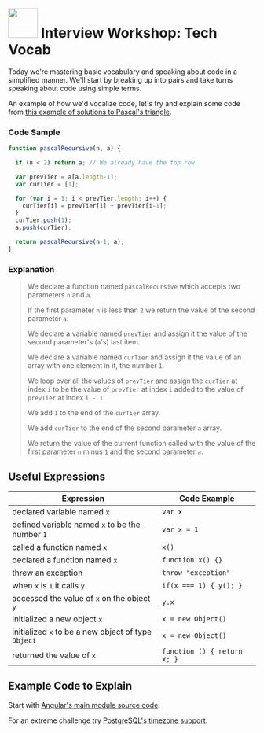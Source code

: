 # <img src="https://cloud.githubusercontent.com/assets/7833470/10899314/63829980-8188-11e5-8cdd-4ded5bcb6e36.png" height="60"> Interview Workshop: Tech Vocab

Today we're mastering basic vocabulary and speaking about code in a simplified manner. We'll start by breaking up into pairs and take turns speaking about code using simple terms.

An example of how we'd vocalize code, let's try and explain some code from <a href="https://gist.github.com/kgates-github/4695492" target="_blank">this example of solutions to Pascal's triangle</a>.


### Code Sample

```js
function pascalRecursive(n, a) {

  if (n < 2) return a; // We already have the top row

  var prevTier = a[a.length-1];
  var curTier = [1];

  for (var i = 1; i < prevTier.length; i++) {
    curTier[i] = prevTier[i] + prevTier[i-1];
  }
  curTier.push(1);
  a.push(curTier);

  return pascalRecursive(n-1, a);
}
```

### Explanation

> We declare a function named `pascalRecursive` which accepts two parameters `n` and `a`.
> 
> If the first parameter `n` is less than `2` we return the value of the second parameter `a`.
> 
> We declare a variable named `prevTier` and assign it the value of the second parameter's (`a`'s) last item.
> 
> We declare a variable named `curTier` and assign it the value of an array with one element in it, the number `1`.
> 
> We loop over all the values of `prevTier` and assign the `curTier` at index `i` to be the value of `prevTier` at index `i` added to the value of `prevTier` at index `i - 1`.
> 
> We add `1` to the end of the `curTier` array.
> 
> We add `curTier` to the end of the second parameter `a` array.
> 
> We return the value of the current function called with the value of the first parameter `n` minus `1` and the second parameter `a`.


## Useful Expressions

<table>
  <thead>
    <th>Expression</th>
    <th>Code Example</th>
  </thead>
  <tbody>
    <tr>
      <td>declared variable named <code>x</code></td>
      <td><code>var x</code></td>
    </tr>
    <tr>
      <td>defined variable named <code>x</code> to be the number <code>1</code></td>
      <td><code>var x = 1</code></td>
    <tr>
      <td>called a function named <code>x</code></td>
      <td><code>x()</code></td>
    </tr>
    <tr>
      <td>declared a function named <code>x</code></td>
      <td><code>function x() {}</code></td>
    </tr>
    <tr>
      <td>threw an exception</td>
      <td><code>throw "exception"</code></td>
    </tr>
    <tr>
      <td>when <code>x</code> is <code>1</code> it calls <code>y</code></td>
      <td><code>if(x === 1) { y(); }</code></td>
    </tr>
    <tr>
      <td>accessed the value of <code>x</code> on the object <code>y</code></td>
      <td><code>y.x</code></td>
    </tr>
    <tr>
      <td>initialized a new object <code>x</code></td>
      <td><code>x = new Object()</code></td>
    </tr>
    <tr>
      <td>initialized <code>x</code> to be a new object of type <code>Object</code></td>
      <td><code>x = new Object()</code></td>
    </tr>
    <tr>
      <td>returned the value of <code>x</code></td>
      <td><code>function () { return x; }</code></td>
    </tr>
  </tbody>
</table>

## Example Code to Explain

Start with <a href="https://github.com/angular/angular.js/blob/master/src/Angular.js" target="_blank">Angular's main module source code</a>.

For an extreme challenge try <a href="https://github.com/postgres/postgres/blob/master/src/timezone/localtime.c" target="_blank">PostgreSQL's timezone support</a>.
